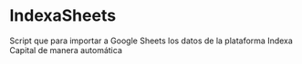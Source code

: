 # IndexaSheets
Script que para importar a Google Sheets los datos de la plataforma Indexa Capital de manera automática
